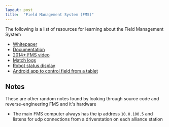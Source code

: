 ```yaml
---
layout: post
title:  "Field Management System (FMS)"
---
```


The following is a list of resources for learning about the Field Management System
 - [Whitepaper](https://wpilib.screenstepslive.com/s/currentCS/m/troubleshooting/l/705152-fms-whitepaper)
 - [Documentation](http://wpilib.screenstepslive.com/s/fms)
 - [2014+ FMS video](https://youtu.be/fI_pscTtMVI)
 - [Match logs](http://wpilib.screenstepslive.com/s/fms/m/fieldmonitor/l/591663-viewing-match-logs)
 - [Robot status display](http://wpilib.screenstepslive.com/s/fms/m/fieldmonitor/l/592785-live-monitor)
 - [Android app to control field from a tablet](https://play.google.com/store/apps/details?id=com.wix.ftanotepad18.ftanp)

## Notes
These are other random notes found by looking through source code and reverse-engineering FMS and it's hardware
 - The main FMS computer always has the ip address `10.0.100.5` and listens for udp connections from a driverstation on each alliance station

<!-- Global site tag (gtag.js) - Google Analytics -->
<script async src="https://www.googletagmanager.com/gtag/js?id=UA-139497732-2"></script>
<script>
  window.dataLayer = window.dataLayer || [];
  function gtag(){dataLayer.push(arguments);}
  gtag('js', new Date());

  gtag('config', 'UA-139497732-2');
</script>
